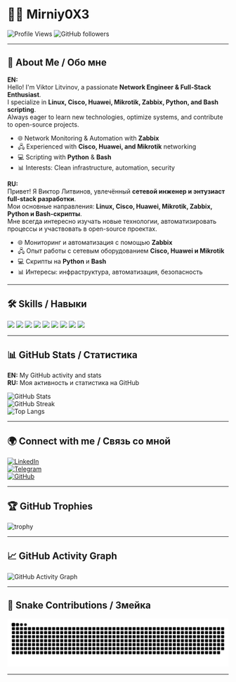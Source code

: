 # 👨‍💻 Mirniy0X3

![Profile Views](https://komarev.com/ghpvc/?username=Mirniy0X3&color=blue&style=flat)
![GitHub followers](https://img.shields.io/github/followers/Mirniy0X3?style=social)

---

## 🚀 About Me / Обо мне  

**EN:**  
Hello! I'm Viktor Litvinov, a passionate **Network Engineer & Full-Stack Enthusiast**.  
I specialize in **Linux, Cisco, Huawei, Mikrotik, Zabbix, Python, and Bash scripting**.  
Always eager to learn new technologies, optimize systems, and contribute to open-source projects.  

- 🌐 Network Monitoring & Automation with **Zabbix**  
- 🖧 Experienced with **Cisco, Huawei, and Mikrotik** networking  
- 💻 Scripting with **Python** & **Bash**  
- 📊 Interests: Clean infrastructure, automation, security  

**RU:**  
Привет! Я Виктор Литвинов, увлечённый **сетевой инженер и энтузиаст full-stack разработки**.  
Мои основные направления: **Linux, Cisco, Huawei, Mikrotik, Zabbix, Python и Bash-скрипты**.  
Мне всегда интересно изучать новые технологии, автоматизировать процессы и участвовать в open-source проектах.  

- 🌐 Мониторинг и автоматизация с помощью **Zabbix**  
- 🖧 Опыт работы с сетевым оборудованием **Cisco, Huawei и Mikrotik**  
- 💻 Скрипты на **Python** и **Bash**  
- 📊 Интересы: инфраструктура, автоматизация, безопасность  

---

## 🛠️ Skills / Навыки  

<p>
  <img src="https://img.shields.io/badge/-Linux-FCC624?style=flat&logo=Linux&logoColor=black"/>
  <img src="https://img.shields.io/badge/-Python-3776AB?style=flat&logo=Python&logoColor=white"/>
  <img src="https://img.shields.io/badge/-Bash-4EAA25?style=flat&logo=GNU-Bash&logoColor=white"/>
  <img src="https://img.shields.io/badge/-Zabbix-CC0000?style=flat&logo=Zabbix&logoColor=white"/>
  <img src="https://img.shields.io/badge/-Cisco-1BA0D7?style=flat&logo=Cisco&logoColor=white"/>
  <img src="https://img.shields.io/badge/-Huawei-FF0000?style=flat&logo=Huawei&logoColor=white"/>
  <img src="https://img.shields.io/badge/-Mikrotik-0099CC?style=flat&logo=Mikrotik&logoColor=white"/>
  <img src="https://img.shields.io/badge/-Git-F05032?style=flat&logo=Git&logoColor=white"/>
  <img src="https://img.shields.io/badge/-Docker-2496ED?style=flat&logo=Docker&logoColor=white"/>
</p>

---

## 📊 GitHub Stats / Статистика  

**EN:** My GitHub activity and stats  
**RU:** Моя активность и статистика на GitHub  

![GitHub Stats](https://github-readme-stats.vercel.app/api?username=Mirniy0X3&show_icons=true&theme=tokyonight)  
![GitHub Streak](https://streak-stats.demolab.com/?user=Mirniy0X3&theme=tokyonight)  
![Top Langs](https://github-readme-stats.vercel.app/api/top-langs/?username=Mirniy0X3&layout=compact&theme=tokyonight)

---

## 🌍 Connect with me / Связь со мной  

[![LinkedIn](https://img.shields.io/badge/LinkedIn-blue?style=flat&logo=linkedin&logoColor=white)](https://www.linkedin.com/)  
[![Telegram](https://img.shields.io/badge/Telegram-2CA5E0?style=flat&logo=telegram&logoColor=white)](https://t.me/)  
[![GitHub](https://img.shields.io/badge/GitHub-000000?style=flat&logo=github&logoColor=white)](https://github.com/Mirniy0X3)  

---

## 🏆 GitHub Trophies  

![trophy](https://github-profile-trophy.vercel.app/?username=Mirniy0X3&theme=tokyonight&no-frame=true&no-bg=true&margin-w=4)

---

## 📈 GitHub Activity Graph  

![GitHub Activity Graph](https://github-readme-activity-graph.vercel.app/graph?username=Mirniy0X3&theme=tokyo-night)

---

## 🐍 Snake Contributions / Змейка  

![snake gif](https://github.com/Mirniy0X3/Mirniy0X3/blob/output/github-contribution-grid-snake.svg)

---
